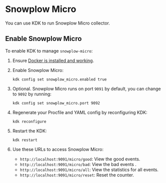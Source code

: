 # Snowplow Micro

You can use KDK to run Snowplow Micro collector.

## Enable Snowplow Micro

To enable KDK to manage `snowplow-micro`:

1. Ensure [Docker is installed and working](https://www.docker.com/get-started).

1. Enable Snowplow Micro:

   ```shell
   kdk config set snowplow_micro.enabled true
   ```

1. Optional. Snowplow Micro runs on port `9091` by default, you can change to `9092` by running:

   ```shell
   kdk config set snowplow_micro.port 9092
   ```

1. Regenerate your Procfile and YAML config by reconfiguring KDK:

   ```shell
   kdk reconfigure
   ```

1. Restart the KDK:

   ```shell
   kdk restart
   ```

1. Use these URLs to access Snowplow Micro:

   - `http://localhost:9091/micro/good`: View the good events.
   - `http://localhost:9091/micro/bad`: View the bad events .
   - `http://localhost:9091/micro/all`: View the statistics for all events.
   - `http://localhost:9091/micro/reset`: Reset the counter.
